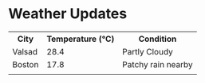 # Weather Updates

<!-- WEATHER-UPDATE-START -->
<table><tr><th>City</th><th>Temperature (°C)</th><th>Condition</th></tr><tr><td>Valsad</td><td>28.4</td><td>Partly Cloudy</td></tr><tr><td>Boston</td><td>17.8</td><td>Patchy rain nearby</td></tr><tr><td></td><td></td><td></td></tr></table>
<!-- WEATHER-UPDATE-END -->
